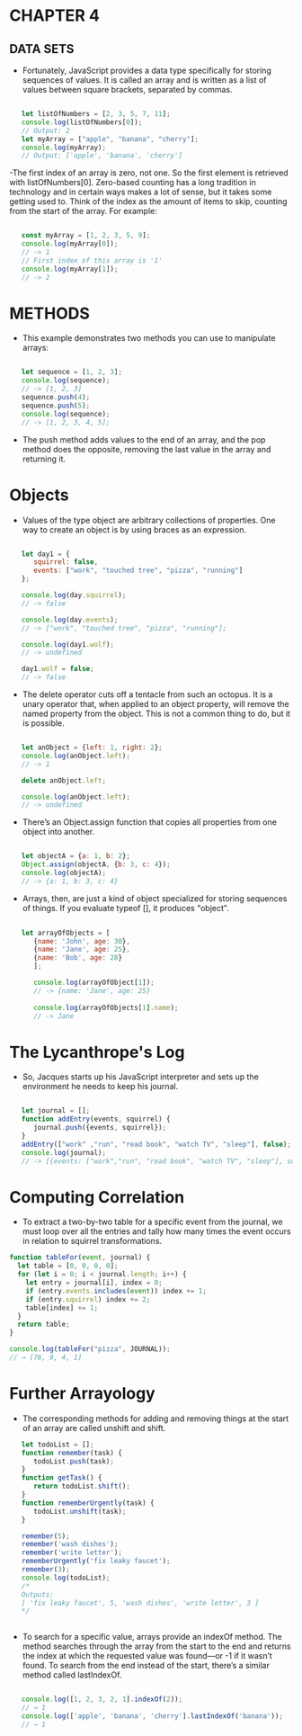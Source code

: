 # CHAPTER 4


## DATA SETS

- Fortunately, JavaScript provides a data type specifically for storing sequences of values. It is called an array and is written as a list of values between square brackets, separated by commas.

```javascript

   let listOfNumbers = [2, 3, 5, 7, 11];
   console.log(listOfNumbers[0]);
   // Output: 2
   let myArray = ["apple", "banana", "cherry"];
   console.log(myArray);
   // Output: ['apple', 'banana', 'cherry']

```

-The first index of an array is zero, not one. So the first element is retrieved with listOfNumbers[0]. Zero-based counting has a long tradition in technology and in certain ways makes a lot of sense, but it takes some getting used to. Think of the index as the amount of items to skip, counting from the start of the array. For example:

```javascript

   const myArray = [1, 2, 3, 5, 9];
   console.log(myArray[0]);
   // -> 1
   // First index of this array is '1'
   console.log(myArray[1]);
   // -> 2
```


# METHODS

- This example demonstrates two methods you can use to manipulate arrays:

```javascript

   let sequence = [1, 2, 3];
   console.log(sequence);
   // -> [1, 2, 3]
   sequence.push(4);
   sequence.push(5);
   console.log(sequence);
   // -> [1, 2, 3, 4, 5];
```

- The push method adds values to the end of an array, and the pop method does the opposite, removing the last value in the array and returning it.


# Objects

- Values of the type object are arbitrary collections of properties. One way to create an object is by using braces as an expression.

```javascript

   let day1 = {
      squirrel: false,
      events: ["work", "touched tree", "pizza", "running"]
   };

   console.log(day.squirrel);
   // -> false

   console.log(day.events);
   // -> ["work", "touched tree", "pizza", "running"];

   console.log(day1.wolf);
   // -> undefined

   day1.wolf = false;
   // -> false
```

- The delete operator cuts off a tentacle from such an octopus. It is a unary operator that, when applied to an object property, will remove the named property from the object. This is not a common thing to do, but it is possible.

```javascript

   let anObject = {left: 1, right: 2};
   console.log(anObject.left);
   // -> 1

   delete anObject.left;

   console.log(anObject.left);
   // -> undefined
```

- There’s an Object.assign function that copies all properties from one object into another.

```javascript

   let objectA = {a: 1, b: 2};
   Object.assign(objectA, {b: 3, c: 4});
   console.log(objectA);
   // -> {a: 1, b: 3, c: 4}
```

- Arrays, then, are just a kind of object specialized for storing sequences of things. If you evaluate typeof [], it produces "object".

```javascript
   
   let arrayOfObjects = [
      {name: 'John', age: 30},
      {name: 'Jane', age: 25},
      {name: 'Bob', age: 28}
      ];

      console.log(arrayOfObject[1]);
      // -> {name: 'Jane', age: 25}
      
      console.log(arrayOfObjects[1].name);
      // -> Jane
```


# The Lycanthrope's Log

- So, Jacques starts up his JavaScript interpreter and sets up the environment he needs to keep his journal.


```javascript

   let journal = [];
   function addEntry(events, squirrel) {
      journal.push({events, squirrel});
   }
   addEntry(["work" ,"run", "read book", "watch TV", "sleep"], false);
   console.log(journal);
   // -> [{events: ["work","run", "read book", "watch TV", "sleep"], squirrel: false}]
```

# Computing Correlation
- To extract a two-by-two table for a specific event from the journal, we must loop over all the entries and tally how many times the event occurs in relation to squirrel transformations.

```javascript
function tableFor(event, journal) {
  let table = [0, 0, 0, 0];
  for (let i = 0; i < journal.length; i++) {
    let entry = journal[i], index = 0;
    if (entry.events.includes(event)) index += 1;
    if (entry.squirrel) index += 2;
    table[index] += 1;
  }
  return table;
}

console.log(tableFor("pizza", JOURNAL));
// → [76, 9, 4, 1]
```

# Further Arrayology

- The corresponding methods for adding and removing things at the start of an array are called unshift and shift.

```javascript
   let todoList = [];
   function remember(task) {
      todoList.push(task);
   }
   function getTask() {
      return todoList.shift();
   }
   function rememberUrgently(task) {
      todoList.unshift(task);
   }

   remember(5);
   remember('wash dishes');
   remember('write letter');
   rememberUrgently('fix leaky faucet');
   remember(3);
   console.log(todoList);
   /*
   Outputs:
   [ 'fix leaky faucet', 5, 'wash dishes', 'write letter', 3 ]
   */
   
```

- To search for a specific value, arrays provide an indexOf method. The method searches through the array from the start to the end and returns the index at which the requested value was found—or -1 if it wasn’t found. To search from the end instead of the start, there’s a similar method called lastIndexOf.
```javascript

   console.log([1, 2, 3, 2, 1].indexOf(2));
   // → 1
   console.log(['apple', 'banana', 'cherry'].lastIndexOf('banana'));
   // → 1

```